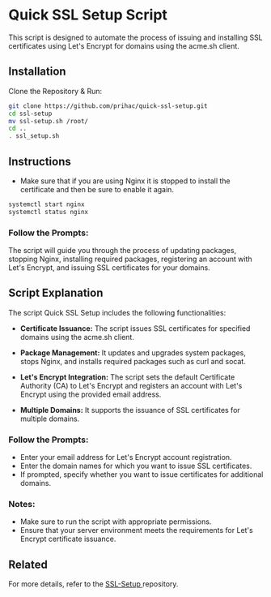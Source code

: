 # Quick SSL Setup Script
This script is designed to automate the process of issuing and installing SSL certificates using Let's Encrypt for domains using the acme.sh client.
## Installation

Clone the Repository & Run:

```bash
git clone https://github.com/prihac/quick-ssl-setup.git
cd ssl-setup
mv ssl-setup.sh /root/
cd ..
. ssl_setup.sh
```
## Instructions
- Make sure that if you are using Nginx it is stopped to install the certificate and then be sure to enable it again.
```bash
systemctl start nginx
systemctl status nginx
```
### Follow the Prompts:
The script will guide you through the process of updating packages, stopping Nginx, installing required packages, registering an account with Let's Encrypt, and issuing SSL certificates for your domains.


## Script Explanation
The script Quick SSL Setup includes the following functionalities:

- **Certificate Issuance:** The script issues SSL certificates for specified domains using the acme.sh client.

- **Package Management:** It updates and upgrades system packages, stops Nginx, and installs required packages such as curl and socat.

- **Let's Encrypt Integration:** The script sets the default Certificate Authority (CA) to Let's Encrypt and registers an account with Let's Encrypt using the provided email address.

- **Multiple Domains:** It supports the issuance of SSL certificates for multiple domains.

### Follow the Prompts:
* Enter your email address for Let's Encrypt account registration.
* Enter the domain names for which you want to issue SSL certificates.
* If prompted, specify whether you want to issue certificates for additional domains.

### Notes:
* Make sure to run the script with appropriate permissions.
* Ensure that your server environment meets the requirements for Let's Encrypt certificate issuance.

## Related


For more details, refer to the [ SSL-Setup ](https://github.com/prihac/quick-ssl-setup) repository.





